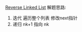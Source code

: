 [Reverse Linked List](https://leetcode.com/problems/reverse-linked-list)
解题思路:
1. 迭代 遍历整个列表 修改next指针
2. 递归 nk+1 指向 nk